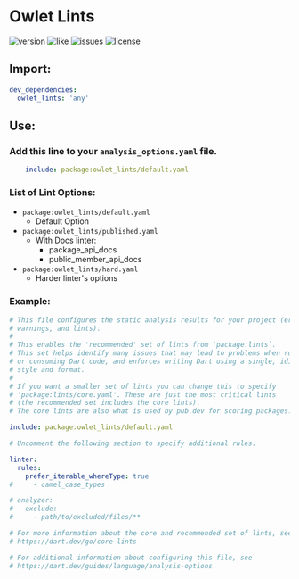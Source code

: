 
# Owlet Lints

[![version](https://img.shields.io/pub/v/owlet_lints)](https://pub.dev/packages/owlet_lints) [![like](https://img.shields.io/pub/likes/owlet_lints)](https://pub.dev/packages/owlet_lints) [![issues](https://img.shields.io/github/issues/sonnts996/owlet-lints)](https://github.com/sonnts996/owlet-lints) [![license](https://img.shields.io/github/license/sonnts996/owlet-lints)](https://github.com/sonnts996/owlet-lints)

## Import:

```yaml
dev_dependencies:
  owlet_lints: 'any'
```

## Use:

### Add this line to your ``analysis_options.yaml`` file.

```yaml
    include: package:owlet_lints/default.yaml
```

### List of Lint Options:

  - ``package:owlet_lints/default.yaml``
    - Default Option
  - ``package:owlet_lints/published.yaml``
    - With Docs linter:
      - package_api_docs
      - public_member_api_docs
  - ``package:owlet_lints/hard.yaml``
    - Harder linter's options

### Example:

```yaml
# This file configures the static analysis results for your project (errors,
# warnings, and lints).
#
# This enables the 'recommended' set of lints from `package:lints`.
# This set helps identify many issues that may lead to problems when running
# or consuming Dart code, and enforces writing Dart using a single, idiomatic
# style and format.
#
# If you want a smaller set of lints you can change this to specify
# 'package:lints/core.yaml'. These are just the most critical lints
# (the recommended set includes the core lints).
# The core lints are also what is used by pub.dev for scoring packages.

include: package:owlet_lints/default.yaml

# Uncomment the following section to specify additional rules.

linter:
  rules:
    prefer_iterable_whereType: true
#     - camel_case_types

# analyzer:
#   exclude:
#     - path/to/excluded/files/**

# For more information about the core and recommended set of lints, see
# https://dart.dev/go/core-lints

# For additional information about configuring this file, see
# https://dart.dev/guides/language/analysis-options

```